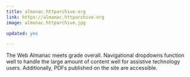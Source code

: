 ```yaml
---
title: almanac.httparchive.org
link: https://almanac.httparchive.org
image: almanac.httparchive.jpg

updated: yes

---
```


The Web Almanac meets grade overall. Navigational dropdowns function well to handle the large amount of content well for assistive technology users. Additionally, PDFs published on the site are accessible.
